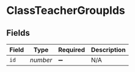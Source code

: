 # ClassTeacherGroupIds


## Fields

| Field              | Type               | Required           | Description        |
| ------------------ | ------------------ | ------------------ | ------------------ |
| `id`               | *number*           | :heavy_minus_sign: | N/A                |